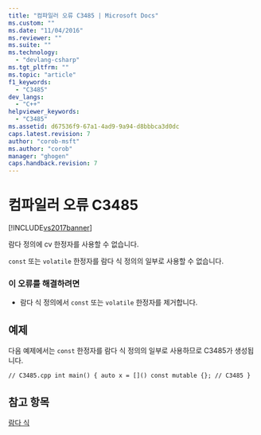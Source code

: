 ```yaml
---
title: "컴파일러 오류 C3485 | Microsoft Docs"
ms.custom: ""
ms.date: "11/04/2016"
ms.reviewer: ""
ms.suite: ""
ms.technology: 
  - "devlang-csharp"
ms.tgt_pltfrm: ""
ms.topic: "article"
f1_keywords: 
  - "C3485"
dev_langs: 
  - "C++"
helpviewer_keywords: 
  - "C3485"
ms.assetid: d67536f9-67a1-4ad9-9a94-d8bbbca3d0dc
caps.latest.revision: 7
author: "corob-msft"
ms.author: "corob"
manager: "ghogen"
caps.handback.revision: 7
---
```

# 컴파일러 오류 C3485
[!INCLUDE[vs2017banner](../../assembler/inline/includes/vs2017banner.md)]

람다 정의에 cv 한정자를 사용할 수 없습니다.  
  
 `const` 또는 `volatile` 한정자를 람다 식 정의의 일부로 사용할 수 없습니다.  
  
### 이 오류를 해결하려면  
  
-   람다 식 정의에서 `const` 또는 `volatile` 한정자를 제거합니다.  
  
## 예제  
 다음 예제에서는 `const` 한정자를 람다 식 정의의 일부로 사용하므로 C3485가 생성됩니다.  
  
```  
// C3485.cpp int main() { auto x = []() const mutable {}; // C3485 }  
```  
  
## 참고 항목  
 [람다 식](../../cpp/lambda-expressions-in-cpp.md)